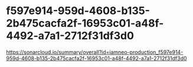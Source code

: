 # f597e914-959d-4608-b135-2b475cacfa2f-16953c01-a48f-4492-a7a1-2712f31df3d0
https://sonarcloud.io/summary/overall?id=iamneo-production_f597e914-959d-4608-b135-2b475cacfa2f-16953c01-a48f-4492-a7a1-2712f31df3d0
